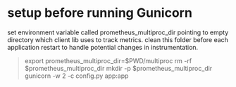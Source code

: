 # setup before running Gunicorn
set environment variable called prometheus_multiproc_dir pointing to empty directory which client lib uses to track metrics. clean this folder before each application restart to handle potential changes in instrumentation.
> export prometheus_multiproc_dir=$PWD/multiproc
> rm -rf $prometheus_multiproc_dir
> mkdir -p $prometheus_multiproc_dir
> gunicorn -w 2 -c config.py app:app
